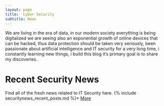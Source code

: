 ```yaml
---
layout: page
title:  Cyber Security
subtitle: News
---
```



We are living in the era of data, in our modern society everything is being digitalized we are seeing also an exponential growth of online devices that can be hacked, thus data protection should be taken very seriously, been passionate about artificial intelligence and IT security for a very long time, i constantly learning new things, i build this blog it’s primary goal is to share my discoveries.


# Recent Security News
Find all of the fresh news related to IT Security here.
{% include securitynews_recent_posts.md %}* [More](sitemap/?utm_source=blog&utm_medium=blog&utm_content=recent)

